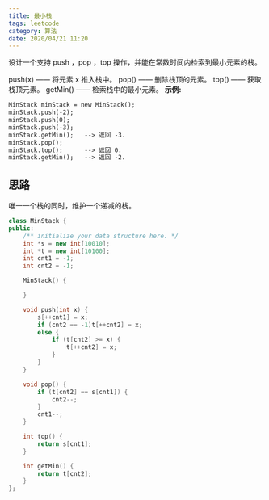 ```yaml
---
title: 最小栈
tags: leetcode
category: 算法
date: 2020/04/21 11:20
---
```


 

设计一个支持 push ，pop ，top 操作，并能在常数时间内检索到最小元素的栈。

push(x) —— 将元素 x 推入栈中。
pop() —— 删除栈顶的元素。
top() —— 获取栈顶元素。
getMin() —— 检索栈中的最小元素。
**示例:**

```txt
MinStack minStack = new MinStack();
minStack.push(-2);
minStack.push(0);
minStack.push(-3);
minStack.getMin();   --> 返回 -3.
minStack.pop();
minStack.top();      --> 返回 0.
minStack.getMin();   --> 返回 -2.
```

## 思路

唯一一个栈的同时，维护一个递减的栈。

```c++
class MinStack {
public:
    /** initialize your data structure here. */
    int *s = new int[10010];
    int *t = new int[10100];
    int cnt1 = -1;
    int cnt2 = -1;

    MinStack() {

    }

    void push(int x) {
        s[++cnt1] = x;
        if (cnt2 == -1)t[++cnt2] = x;
        else {
            if (t[cnt2] >= x) {
                t[++cnt2] = x;
            }
        }
    }

    void pop() {
        if (t[cnt2] == s[cnt1]) {
            cnt2--;
        }
        cnt1--;
    }

    int top() {
        return s[cnt1];
    }

    int getMin() {
        return t[cnt2];
    }
};
```

